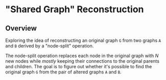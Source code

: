 # "Shared Graph" Reconstruction

## Overview
Exploring the idea of reconstructing an original graph `G` from two graphs `A` and `B` derived by a "node-split" operation.  

The node-split operation replaces each node in the original graph with *N* new nodes while *mostly* keeping their connections to the original parents and children. The goal is to figure out whether it's possible to find the original graph `G` from the pair of altered graphs `A` and `B`. 

